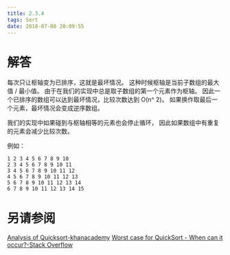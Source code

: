 ```yaml
---
title: 2.3.4
tags: Sort
date: 2018-07-08 20:09:55
---
```


# 解答

每次只让枢轴变为已排序，这就是最坏情况。
这种时候枢轴是当前子数组的最大值 / 最小值。
由于在我们的实现中总是取子数组的第一个元素作为枢轴。
因此一个已排序的数组可以达到最坏情况，比较次数达到 O(n^ 2)。
如果换作取最后一个元素，最坏情况会变成逆序数组。

我们的实现中如果碰到与枢轴相等的元素也会停止循环，
因此如果数组中有重复的元素会减少比较次数。

例如：

```
1 2 3 4 5 6 7 8 9 10
2 3 4 5 6 7 8 9 10 11
3 4 5 6 7 8 9 10 11 12
4 5 6 7 8 9 10 11 12 13
5 6 7 8 9 10 11 12 13 14
6 7 8 9 10 11 12 13 14 15
```

# 另请参阅

[Analysis of Quicksort-khanacademy](https://www.khanacademy.org/computing/computer-science/algorithms/quick-sort/a/analysis-of-quicksort)
[Worst case for QuickSort - When can it occur?-Stack Overflow](https://stackoverflow.com/questions/2415193/worst-case-for-quicksort-when-can-it-occur)
